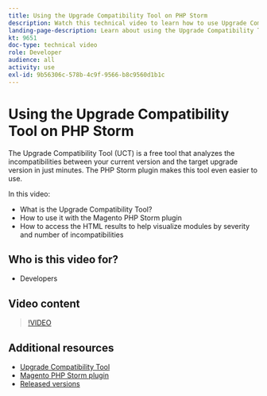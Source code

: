 ```yaml
---
title: Using the Upgrade Compatibility Tool on PHP Storm
description: Watch this technical video to learn how to use Upgrade Compatibility Tool with the PHP Storm plugin.
landing-page-description: Learn about using the Upgrade Compatibility Tool with the PHP Storm plugin that makes it easy to identify and address incompatibilities.
kt: 9651
doc-type: technical video
role: Developer
audience: all
activity: use
exl-id: 9b56306c-578b-4c9f-9566-b8c9560d1b1c
---
```

# Using the Upgrade Compatibility Tool on PHP Storm

The Upgrade Compatibility Tool (UCT) is a free tool that analyzes the incompatibilities between your current version and the target upgrade version in just minutes. The PHP Storm plugin makes this tool even easier to use.
 
In this video:

- What is the Upgrade Compatibility Tool?
- How to use it with the Magento PHP Storm plugin
- How to access the HTML results to help visualize modules by severity and number of incompatibilities

## Who is this video for?

- Developers

## Video content

>[!VIDEO](https://video.tv.adobe.com/v/340150?quality=12&learn=on)

## Additional resources

- [Upgrade Compatibility Tool](https://experienceleague.adobe.com/docs/commerce-operations/upgrade-guide/upgrade-compatibility-tool/overview.html)
- [Magento PHP Storm plugin](https://plugins.jetbrains.com/plugin/8024-magento-phpstorm)
- [Released versions](https://devdocs.magento.com/release/released-versions.html)
